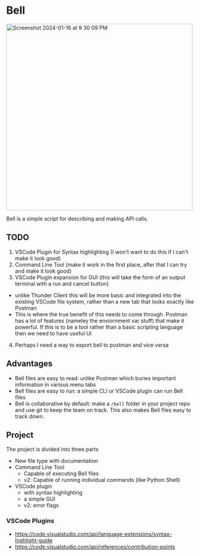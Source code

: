 
# Bell

<img width="499" alt="Screenshot 2024-01-16 at 9 30 09 PM" src="https://github.com/pjflanagan/bell/assets/10575487/43985232-1608-4a46-bdd2-da4db5c163ca">

Bell is a simple script for describing and making API calls. 

## TODO

1. VSCode Plugin for Syntax highlighting (I won't want to do this if I can't make it look good)
2. Command Line Tool (make it work in the first place, after that I can try and make it look good)
3. VSCode Plugin expansion for GUI (this will take the form of an output terminal with a run and cancel button)
  - unlike Thunder Client this will be more basic and integrated into the existing VSCode file system, rather than a new tab that looks exactly like Postman
  - This is where the true benefit of this needs to come through. Postman has a lot of features (nameley the enviornment var stuff) that make it powerful. If this is to be a tool rather than a basic scripting language then we need to have useful UI
4. Perhaps I need a way to export bell to postman and vice versa

## Advantages

- Bell files are easy to read: unlike Postman which buries important information in various menu tabs
- Bell files are easy to run: a simple CLI or VSCode plugin can run Bell files
- Bell is collaborative by default: make a `/bell` folder in your project repo and use git to keep the team on track. This also makes Bell files easy to track down.

## Project

The project is divided into three parts

- New file type with documentation
- Command Line Tool
  - Capable of executing Bell files
  - v2: Capable of running individual commands (like Python Shell)
- VSCode plugin
  - with syntax highlighting
  - a simple GUI
  - v2: error flags

### VSCode Plugins

- https://code.visualstudio.com/api/language-extensions/syntax-highlight-guide
- https://code.visualstudio.com/api/references/contribution-points
